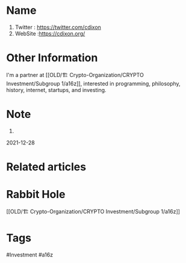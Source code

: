 # Name
1. Twitter : https://twitter.com/cdixon
2. WebSite :https://cdixon.org/

# Other Information
 I'm a partner at [[OLD/🏗️ Crypto-Organization/CRYPTO Investment/Subgroup 1/a16z]], interested in programming, philosophy, history, internet, startups, and investing.

# Note 
1. 
2021-12-28

# Related articles


# Rabbit Hole
[[OLD/🏗️ Crypto-Organization/CRYPTO Investment/Subgroup 1/a16z]]


# Tags
#Investment #a16z








